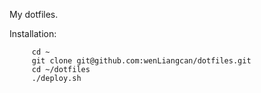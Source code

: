 My dotfiles.

Installation:

         cd ~
         git clone git@github.com:wenLiangcan/dotfiles.git
         cd ~/dotfiles
         ./deploy.sh
